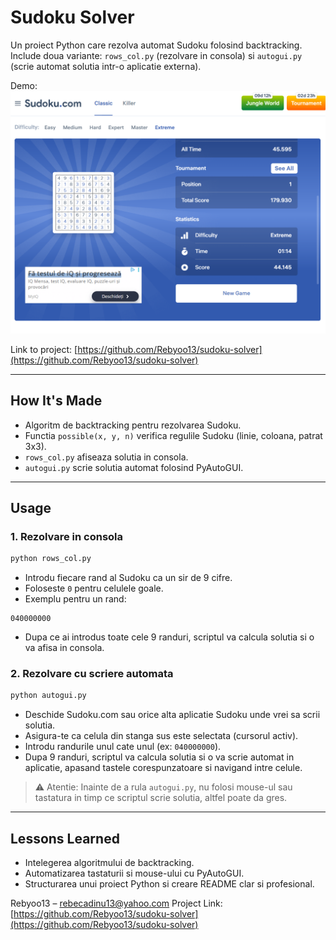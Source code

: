 # Sudoku Solver 

Un proiect Python care rezolva automat Sudoku folosind backtracking.  
Include doua variante: `rows_col.py` (rezolvare in consola) si `autogui.py` (scrie automat solutia intr-o aplicatie externa).  

Demo:  
![Sudoku Screenshot](ss3.png)  

Link to project: [https://github.com/Rebyoo13/sudoku-solver](https://github.com/Rebyoo13/sudoku-solver)

---

## How It's Made
- Algoritm de backtracking pentru rezolvarea Sudoku.  
- Functia `possible(x, y, n)` verifica regulile Sudoku (linie, coloana, patrat 3x3).  
- `rows_col.py` afiseaza solutia in consola.  
- `autogui.py` scrie solutia automat folosind PyAutoGUI.  

---

## Usage

### 1. Rezolvare in consola
```bash
python rows_col.py
````

* Introdu fiecare rand al Sudoku ca un sir de 9 cifre.
* Foloseste `0` pentru celulele goale.
* Exemplu pentru un rand:

```
040000000
```

* Dupa ce ai introdus toate cele 9 randuri, scriptul va calcula solutia si o va afisa in consola.

### 2. Rezolvare cu scriere automata

```bash
python autogui.py
```

* Deschide Sudoku.com sau orice alta aplicatie Sudoku unde vrei sa scrii solutia.
* Asigura-te ca celula din stanga sus este selectata (cursorul activ).
* Introdu randurile unul cate unul (ex: `040000000`).
* Dupa 9 randuri, scriptul va calcula solutia si o va scrie automat in aplicatie, apasand tastele corespunzatoare si navigand intre celule.

> ⚠️ Atentie: Inainte de a rula `autogui.py`, nu folosi mouse-ul sau tastatura in timp ce scriptul scrie solutia, altfel poate da gres.

---

## Lessons Learned

* Intelegerea algoritmului de backtracking.
* Automatizarea tastaturii si mouse-ului cu PyAutoGUI.
* Structurarea unui proiect Python si creare README clar si profesional.

Rebyoo13 – [rebecadinu13@yahoo.com](mailto:rebecadinu13@yahoo.com)
Project Link: [https://github.com/Rebyoo13/sudoku-solver](https://github.com/Rebyoo13/sudoku-solver)

````


